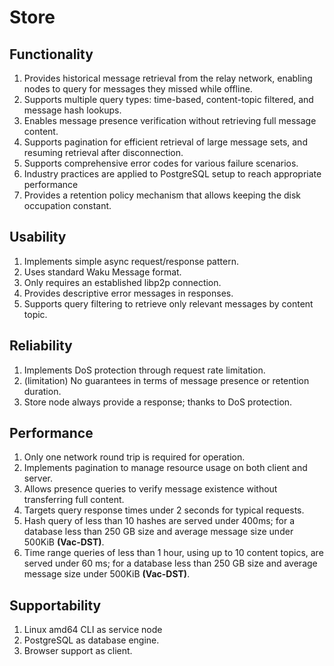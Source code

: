 # Store

## Functionality

1. Provides historical message retrieval from the relay network, enabling nodes to query for messages they missed while offline.
2. Supports multiple query types: time-based, content-topic filtered, and message hash lookups.
3. Enables message presence verification without retrieving full message content.
4. Supports pagination for efficient retrieval of large message sets, and resuming retrieval after disconnection.
5. Supports comprehensive error codes for various failure scenarios.
6. Industry practices are applied to PostgreSQL setup to reach appropriate performance
7. Provides a retention policy mechanism that allows keeping the disk occupation constant.

## Usability

1. Implements simple async request/response pattern.
2. Uses standard Waku Message format.
3. Only requires an established libp2p connection.
4. Provides descriptive error messages in responses.
5. Supports query filtering to retrieve only relevant messages by content topic.

## Reliability

1. Implements DoS protection through request rate limitation.
2. (limitation) No guarantees in terms of message presence or retention duration.
3. Store node always provide a response; thanks to DoS protection.

## Performance

1. Only one network round trip is required for operation.
2. Implements pagination to manage resource usage on both client and server.
3. Allows presence queries to verify message existence without transferring full content.
4. Targets query response times under 2 seconds for typical requests.
5. Hash query of less than 10 hashes are served under 400ms; for a database less than 250 GB size and average message size under 500KiB **(Vac-DST)**.
6. Time range queries of less than 1 hour, using up to 10 content topics, are served under 60 ms; for a database less than 250 GB size and average message size under 500KiB  **(Vac-DST)**.

## Supportability

1. Linux amd64 CLI as service node
2. PostgreSQL as database engine.
3. Browser support as client.